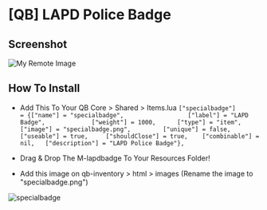 
# [QB] LAPD Police Badge

## Screenshot
![My Remote Image](https://media.discordapp.net/attachments/1148567189687898213/1163179637363449887/image.png?ex=653ea274&is=652c2d74&hm=42a860d09e97a418d03a1e54f9d549416f9da64f146911a5b8b8cae67b536d4d&=&width=475&height=402)
## How To Install

- Add This To Your QB Core > Shared > Items.lua	
```["specialbadge"]                 = {["name"] = "specialbadge",                  ["label"] = "LAPD Badge",             ["weight"] = 1000,      ["type"] = "item",      ["image"] = "specialbadge.png",         ["unique"] = false,     ["useable"] = true,     ["shouldClose"] = true,    ["combinable"] = nil,   ["description"] = "LAPD Police Badge"},```

- Drag & Drop The M-lapdbadge To Your Resources Folder!
- Add this image on qb-inventory > html > images (Rename the image to "specialbadge.png")

![specialbadge](https://media.discordapp.net/attachments/1148567189687898213/1163178809491726426/specialbadge.png?ex=653ea1af&is=652c2caf&hm=518d8f12110f8d58a82e72cf741df48f2c9b2f0203621d37614e35aa06187193&=&width=480&height=480)



